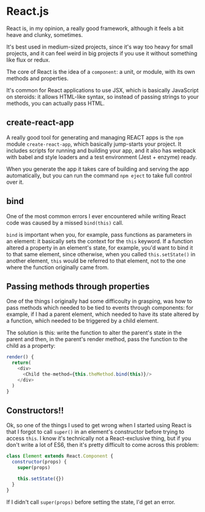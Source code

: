 # React.js

React is, in my opinion, a really good framework, although it feels a bit heave and clunky, sometimes.

It's best used in medium-sized projects, since it's way too heavy for small projects, and it can feel weird in big projects if you use it without something like flux or redux.

The core of React is the idea of a `component`: a unit, or module, with its own methods and properties.

It's common for React applications to use JSX, which is basically JavaScript on steroids: it allows HTML-like syntax, so instead of passing strings to your methods, you can actually pass HTML.

## create-react-app

A really good tool for generating and managing REACT apps is the `npm` module `create-react-app`, which basically jump-starts your project. It includes scripts for running and building your app, and it also has webpack with babel and style loaders and a test environment (Jest + enzyme) ready.

When you generate the app it takes care of building and serving the app automatically, but you can run the command `npm eject` to take full control over it.

## bind

One of the most common errors I ever encountered while writing React code was caused by a missed `bind(this)` call.

`bind` is important when you, for example, pass functions as parameters in an element: it basically sets the context for the `this` keyword. If a function altered a property in an element's state, for example, you'd want to bind it to that same element, since otherwise, when you called `this.setState()` in another element, `this` would be referred to that element, not to the one where the function originally came from.

## Passing methods through properties

One of the things I originally had some difficoulty in grasping, was how to pass methods which needed to be tied to events through components: for example, if I had a parent element, which needed to have its state altered by a function, which needed to be triggered by a child element.

The solution is this: write the function to alter the parent's state in the parent and then, in the parent's render method, pass the function to the child as a property:

```javascript
render() {
  return(
    <div>
      <Child the-method={this.theMethod.bind(this)}/>
    </div>
  )
}
```

## Constructors!!

Ok, so one of the things I used to get wrong when I started using React is that I forgot to call `super()` in an element's constructor before trying to access `this`. I know it's technically not a React-exclusive thing, but if you don't write a lot of ES6, then it's pretty difficult to come across this problem:

```javascript
class Element extends React.Component {
  constructor(props) {
    super(props)

    this.setState({})
  }
}
```

If I didn't call `super(props)` before setting the state, I'd get an error.
